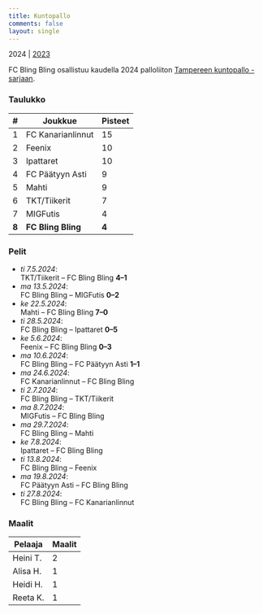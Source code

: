 ```yaml
---
title: Kuntopallo
comments: false
layout: single
---
```


2024 | [2023](/series/2023)


 FC Bling Bling osallistuu kaudella 2024 palloliiton [Tampereen kuntopallo -sarjaan](https://tulospalvelu.palloliitto.fi/category/NH1!lanhl24/tables).


### Taulukko
| # | Joukkue | Pisteet |
|---|---------| ---|
|1 | FC Kanarianlinnut | 15 |
|2 | Feenix | 10 |
|3 | Ipattaret | 10 |
|4 | FC Päätyyn Asti | 9 |
|5 | Mahti | 9 |
|6 | TKT/Tiikerit | 7 |
|7 | MIGFutis | 4 |
| **8** | **FC Bling Bling** | **4** |

### Pelit

* *ti 7.5.2024*:\
  TKT/Tiikerit – FC Bling Bling **4–1** 
* *ma 13.5.2024*:\
  FC Bling Bling – MIGFutis **0–2** 
* *ke 22.5.2024*:\
  Mahti – FC Bling Bling **7–0** 
* *ti 28.5.2024*:\
  FC Bling Bling – Ipattaret **0–5** 
* *ke 5.6.2024*:\
  Feenix – FC Bling Bling **0–3** 
* *ma 10.6.2024*:\
  FC Bling Bling – FC Päätyyn Asti **1–1** 
* *ma 24.6.2024*:\
  FC Kanarianlinnut – FC Bling Bling  
* *ti 2.7.2024*:\
  FC Bling Bling – TKT/Tiikerit  
* *ma 8.7.2024*:\
  MIGFutis – FC Bling Bling  
* *ma 29.7.2024*:\
  FC Bling Bling – Mahti  
* *ke 7.8.2024*:\
  Ipattaret – FC Bling Bling  
* *ti 13.8.2024*:\
  FC Bling Bling – Feenix  
* *ma 19.8.2024*:\
  FC Päätyyn Asti – FC Bling Bling  
* *ti 27.8.2024*:\
  FC Bling Bling – FC Kanarianlinnut  

### Maalit


| Pelaaja | Maalit |
|---| ---|
|Heini T. | 2 |
|Alisa H. | 1 |
|Heidi H. | 1 |
|Reeta K. | 1 |